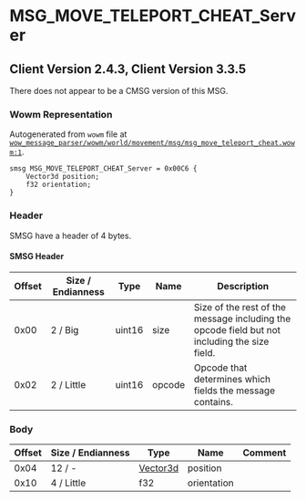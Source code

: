 # MSG_MOVE_TELEPORT_CHEAT_Server

## Client Version 2.4.3, Client Version 3.3.5

There does not appear to be a CMSG version of this MSG.

### Wowm Representation

Autogenerated from `wowm` file at [`wow_message_parser/wowm/world/movement/msg/msg_move_teleport_cheat.wowm:1`](https://github.com/gtker/wow_messages/tree/main/wow_message_parser/wowm/world/movement/msg/msg_move_teleport_cheat.wowm#L1).
```rust,ignore
smsg MSG_MOVE_TELEPORT_CHEAT_Server = 0x00C6 {
    Vector3d position;
    f32 orientation;
}
```
### Header

SMSG have a header of 4 bytes.

#### SMSG Header

| Offset | Size / Endianness | Type   | Name   | Description |
| ------ | ----------------- | ------ | ------ | ----------- |
| 0x00   | 2 / Big           | uint16 | size   | Size of the rest of the message including the opcode field but not including the size field.|
| 0x02   | 2 / Little        | uint16 | opcode | Opcode that determines which fields the message contains.|

### Body

| Offset | Size / Endianness | Type | Name | Comment |
| ------ | ----------------- | ---- | ---- | ------- |
| 0x04 | 12 / - | [Vector3d](vector3d.md) | position |  |
| 0x10 | 4 / Little | f32 | orientation |  |

